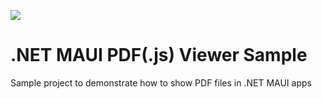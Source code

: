 [![](https://img.shields.io/youtube/views/dfspSeE9AVk?style=social)](https://www.youtube.com/watch?v=dfspSeE9AVk&list=PLfbOp004UaYWu-meDkRN6_Y1verl96npI)

# .NET MAUI PDF(.js) Viewer Sample
Sample project to demonstrate how to show PDF files in .NET MAUI apps
